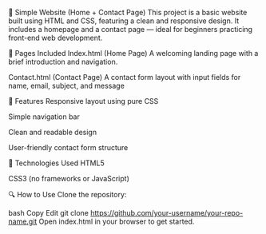 🌟 Simple Website (Home + Contact Page)
This project is a basic website built using HTML and CSS, featuring a clean and responsive design. It includes a homepage and a contact page — ideal for beginners practicing front-end web development.

📄 Pages Included
Index.html (Home Page)
A welcoming landing page with a brief introduction and navigation.

Contact.html (Contact Page)
A contact form layout with input fields for name, email, subject, and message

🎨 Features
Responsive layout using pure CSS

Simple navigation bar

Clean and readable design

User-friendly contact form structure

🧰 Technologies Used
HTML5

CSS3 (no frameworks or JavaScript)

🔍 How to Use
Clone the repository:

bash
Copy
Edit
git clone https://github.com/your-username/your-repo-name.git
Open index.html in your browser to get started.











